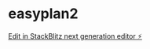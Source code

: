 # easyplan2

[Edit in StackBlitz next generation editor ⚡️](https://stackblitz.com/~/github.com/Jvdconsult/easyplan2)